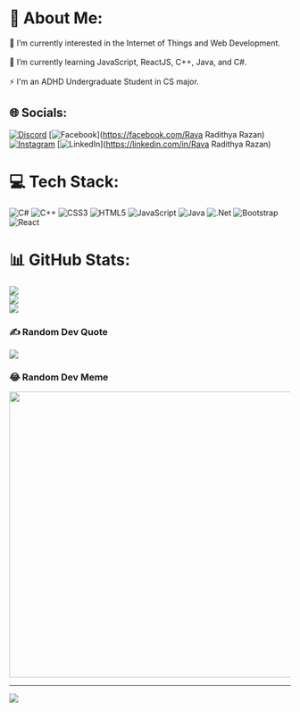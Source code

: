 # 💫 About Me:
🔭 I’m currently interested in the Internet of Things and Web Development.<br><br>🌱 I’m currently learning JavaScript, ReactJS, C++, Java, and C#.<br><br>⚡ I'm an ADHD Undergraduate Student in CS major.


## 🌐 Socials:
[![Discord](https://img.shields.io/badge/Discord-%237289DA.svg?logo=discord&logoColor=white)](https://discord.gg/Rapapapa#2944) [![Facebook](https://img.shields.io/badge/Facebook-%231877F2.svg?logo=Facebook&logoColor=white)](https://facebook.com/Rava Radithya Razan) [![Instagram](https://img.shields.io/badge/Instagram-%23E4405F.svg?logo=Instagram&logoColor=white)](https://instagram.com/ravarazan) [![LinkedIn](https://img.shields.io/badge/LinkedIn-%230077B5.svg?logo=linkedin&logoColor=white)](https://linkedin.com/in/Rava Radithya Razan) 

# 💻 Tech Stack:
![C#](https://img.shields.io/badge/c%23-%23239120.svg?style=for-the-badge&logo=c-sharp&logoColor=white) ![C++](https://img.shields.io/badge/c++-%2300599C.svg?style=for-the-badge&logo=c%2B%2B&logoColor=white) ![CSS3](https://img.shields.io/badge/css3-%231572B6.svg?style=for-the-badge&logo=css3&logoColor=white) ![HTML5](https://img.shields.io/badge/html5-%23E34F26.svg?style=for-the-badge&logo=html5&logoColor=white) ![JavaScript](https://img.shields.io/badge/javascript-%23323330.svg?style=for-the-badge&logo=javascript&logoColor=%23F7DF1E) ![Java](https://img.shields.io/badge/java-%23ED8B00.svg?style=for-the-badge&logo=java&logoColor=white) ![.Net](https://img.shields.io/badge/.NET-5C2D91?style=for-the-badge&logo=.net&logoColor=white) ![Bootstrap](https://img.shields.io/badge/bootstrap-%23563D7C.svg?style=for-the-badge&logo=bootstrap&logoColor=white) ![React](https://img.shields.io/badge/react-%2320232a.svg?style=for-the-badge&logo=react&logoColor=%2361DAFB)
# 📊 GitHub Stats:
![](https://github-readme-stats.vercel.app/api?username=Rapapap&theme=synthwave&hide_border=true&include_all_commits=false&count_private=false)<br/>
![](https://github-readme-streak-stats.herokuapp.com/?user=Rapapap&theme=synthwave&hide_border=true)<br/>
![](https://github-readme-stats.vercel.app/api/top-langs/?username=Rapapap&theme=synthwave&hide_border=true&include_all_commits=false&count_private=false&layout=compact)

### ✍️ Random Dev Quote
![](https://quotes-github-readme.vercel.app/api?type=horizontal&theme=radical)

### 😂 Random Dev Meme
<img src="https://random-memer.herokuapp.com/" width="512px"/>

---
[![](https://visitcount.itsvg.in/api?id=Rapapap&icon=0&color=0)](https://visitcount.itsvg.in)

<!-- Proudly created with GPRM ( https://gprm.itsvg.in ) -->
